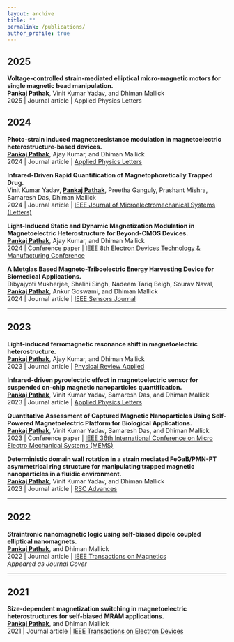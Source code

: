 ```yaml
---
layout: archive
title: ""
permalink: /publications/
author_profile: true
---
```


<style>
  .archive {
    text-align: justify;
  }
</style>

## 2025
**Voltage-controlled strain-mediated elliptical micro-magnetic motors for single magnetic bead manipulation.**  
**Pankaj Pathak**, Vinit Kumar Yadav, and Dhiman Mallick  
2025 | Journal article | Applied Physics Letters 



## 2024

**Photo-strain induced magnetoresistance modulation in magnetoelectric heterostructure-based devices.**  
**[Pankaj Pathak](https://pubs.aip.org/aip/apl/article/124/11/112401/3270349/Photo-strain-induced-magnetoresistance-modulation)**, Ajay Kumar, and Dhiman Mallick  
2024 | Journal article | [Applied Physics Letters](https://pubs.aip.org/aip/apl/article/124/11/112401/3270349/Photo-strain-induced-magnetoresistance-modulation) 

**Infrared-Driven Rapid Quantification of Magnetophoretically Trapped Drug.**  
Vinit Kumar Yadav, **[Pankaj Pathak](https://ieeexplore.ieee.org/abstract/document/10444513)**, Preetha Ganguly, Prashant Mishra, Samaresh Das, Dhiman Mallick  
2024 | Journal article | [IEEE Journal of Microelectromechanical Systems (Letters)](https://ieeexplore.ieee.org/abstract/document/10444513)  

**Light-Induced Static and Dynamic Magnetization Modulation in Magnetoelectric Heterostructure for Beyond-CMOS Devices.**  
**[Pankaj Pathak](https://ieeexplore.ieee.org/abstract/document/10512272)**, Ajay Kumar, and Dhiman Mallick  
2024 | Conference paper | [IEEE 8th Electron Devices Technology & Manufacturing Conference](https://ieeexplore.ieee.org/abstract/document/10512272)  

**A Metglas Based Magneto-Triboelectric Energy Harvesting Device for Biomedical Applications.**  
Dibyajyoti Mukherjee, Shalini Singh, Nadeem Tariq Beigh, Sourav Naval, **[Pankaj Pathak](https://ieeexplore.ieee.org/document/10638456)**, Ankur Goswami, and Dhiman Mallick  
2024 | Journal article | [IEEE Sensors Journal](https://ieeexplore.ieee.org/document/10638456)  

---

## 2023

**Light-induced ferromagnetic resonance shift in magnetoelectric heterostructure.**  
**[Pankaj Pathak](https://doi.org/10.1103/PhysRevApplied.20.044055)**, Ajay Kumar, and Dhiman Mallick  
2023 | Journal article | [Physical Review Applied](https://doi.org/10.1103/PhysRevApplied.20.044055)  

**Infrared-driven pyroelectric effect in magnetoelectric sensor for suspended on-chip magnetic nanoparticles quantification.**  
**[Pankaj Pathak](https://doi.org/10.1063/5.0141048)**, Vinit Kumar Yadav, Samaresh Das, and Dhiman Mallick  
2023 | Journal article | [Applied Physics Letters](https://doi.org/10.1063/5.0141048)  

**Quantitative Assessment of Captured Magnetic Nanoparticles Using Self-Powered Magnetoelectric Platform for Biological Applications.**  
**[Pankaj Pathak](https://doi.org/10.1109/MEMS49605.2023.10052508)**, Vinit Kumar Yadav, Samaresh Das, and Dhiman Mallick  
2023 | Conference paper | [IEEE 36th International Conference on Micro Electro Mechanical Systems (MEMS)](https://doi.org/10.1109/MEMS49605.2023.10052508)  

**Deterministic domain wall rotation in a strain mediated FeGaB/PMN-PT asymmetrical ring structure for manipulating trapped magnetic nanoparticles in a fluidic environment.**  
**[Pankaj Pathak](https://doi.org/10.1039/D3RA00150D)**, Vinit Kumar Yadav, and Dhiman Mallick  
2023 | Journal article | [RSC Advances](https://doi.org/10.1039/D3RA00150D)  

---

## 2022

**Straintronic nanomagnetic logic using self-biased dipole coupled elliptical nanomagnets.**  
**[Pankaj Pathak](https://doi.org/10.1109/TMAG.2022.3199589)**, and Dhiman Mallick  
2022 | Journal article | [IEEE Transactions on Magnetics](https://doi.org/10.1109/TMAG.2022.3199589)  
*Appeared as Journal Cover*  

---

## 2021

**Size-dependent magnetization switching in magnetoelectric heterostructures for self-biased MRAM applications.**  
**[Pankaj Pathak](https://doi.org/10.1109/TED.2021.3088079)**, and Dhiman Mallick  
2021 | Journal article | [IEEE Transactions on Electron Devices](https://doi.org/10.1109/TED.2021.3088079)
